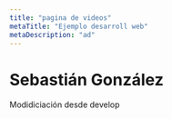 ```yaml
---
title: "pagina de videos"
metaTitle: "Ejemplo desarroll web"
metaDescription: "ad"
--- 
```

# Sebastián González 

<Youtube youtubeId="eVTXPUF4Oz4"/>

Modidiciación desde develop
